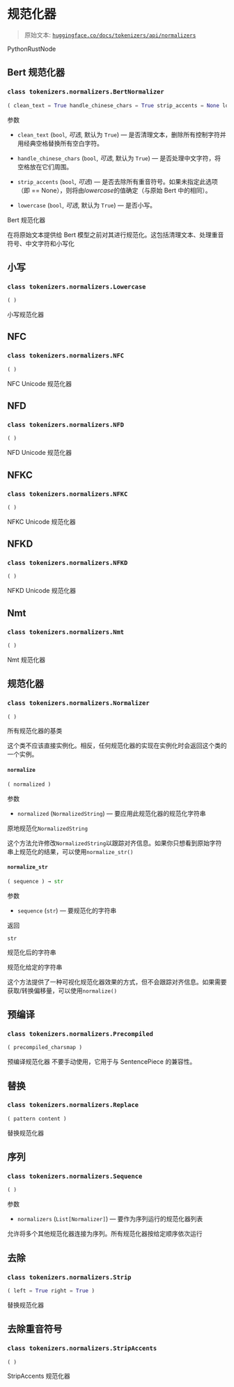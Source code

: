 # 规范化器

> 原始文本: [`huggingface.co/docs/tokenizers/api/normalizers`](https://huggingface.co/docs/tokenizers/api/normalizers)

PythonRustNode

## Bert 规范化器

### `class tokenizers.normalizers.BertNormalizer`

```py
( clean_text = True handle_chinese_chars = True strip_accents = None lowercase = True )
```

参数

+   `clean_text` (`bool`, *可选*, 默认为 `True`) — 是否清理文本，删除所有控制字符并用经典空格替换所有空白字符。

+   `handle_chinese_chars` (`bool`, *可选*, 默认为 `True`) — 是否处理中文字符，将空格放在它们周围。

+   `strip_accents` (`bool`, *可选*) — 是否去除所有重音符号。如果未指定此选项（即 == None），则将由*lowercase*的值确定（与原始 Bert 中的相同）。

+   `lowercase` (`bool`, *可选*, 默认为 `True`) — 是否小写。

Bert 规范化器

在将原始文本提供给 Bert 模型之前对其进行规范化。这包括清理文本、处理重音符号、中文字符和小写化

## 小写

### `class tokenizers.normalizers.Lowercase`

```py
( )
```

小写规范化器

## NFC

### `class tokenizers.normalizers.NFC`

```py
( )
```

NFC Unicode 规范化器

## NFD

### `class tokenizers.normalizers.NFD`

```py
( )
```

NFD Unicode 规范化器

## NFKC

### `class tokenizers.normalizers.NFKC`

```py
( )
```

NFKC Unicode 规范化器

## NFKD

### `class tokenizers.normalizers.NFKD`

```py
( )
```

NFKD Unicode 规范化器

## Nmt

### `class tokenizers.normalizers.Nmt`

```py
( )
```

Nmt 规范化器

## 规范化器

### `class tokenizers.normalizers.Normalizer`

```py
( )
```

所有规范化器的基类

这个类不应该直接实例化。相反，任何规范化器的实现在实例化时会返回这个类的一个实例。

#### `normalize`

```py
( normalized )
```

参数

+   `normalized` (`NormalizedString`) — 要应用此规范化器的规范化字符串

原地规范化`NormalizedString`

这个方法允许修改`NormalizedString`以跟踪对齐信息。如果你只想看到原始字符串上规范化的结果，可以使用`normalize_str()`

#### `normalize_str`

```py
( sequence ) → str
```

参数

+   `sequence` (`str`) — 要规范化的字符串

返回

`str`

规范化后的字符串

规范化给定的字符串

这个方法提供了一种可视化规范化器效果的方式，但不会跟踪对齐信息。如果需要获取/转换偏移量，可以使用`normalize()`

## 预编译

### `class tokenizers.normalizers.Precompiled`

```py
( precompiled_charsmap )
```

预编译规范化器 不要手动使用，它用于与 SentencePiece 的兼容性。

## 替换

### `class tokenizers.normalizers.Replace`

```py
( pattern content )
```

替换规范化器

## 序列

### `class tokenizers.normalizers.Sequence`

```py
( )
```

参数

+   `normalizers` (`List[Normalizer]`) — 要作为序列运行的规范化器列表

允许将多个其他规范化器连接为序列。所有规范化器按给定顺序依次运行

## 去除

### `class tokenizers.normalizers.Strip`

```py
( left = True right = True )
```

替换规范化器

## 去除重音符号

### `class tokenizers.normalizers.StripAccents`

```py
( )
```

StripAccents 规范化器
